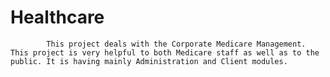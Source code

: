 # Healthcare
            This project deals with the Corporate Medicare Management. This project is very helpful to both Medicare staff as well as to the public. It is having mainly Administration and Client modules. 
